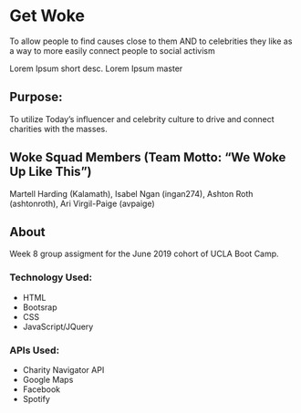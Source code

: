 # Get Woke
To allow people to find causes close to them AND to celebrities they like as a way to more easily connect people to social activism

Lorem Ipsum short desc. Lorem Ipsum
master

## Purpose:
To utilize Today’s influencer and celebrity culture to drive and connect charities with the masses.

## Woke Squad Members (Team Motto:  “We Woke Up Like This”)
Martell Harding (Kalamath), Isabel Ngan (ingan274), Ashton Roth (ashtonroth), Ari Virgil-Paige (avpaige)

## About
Week 8 group assigment for the June 2019 cohort of UCLA Boot Camp. 

### Technology Used:
* HTML
* Bootsrap
* CSS
* JavaScript/JQuery

### APIs Used:
* Charity Navigator API 
* Google Maps
* Facebook
* Spotify

